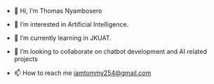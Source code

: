 - 👋 Hi, I’m Thomas Nyambosero
- 👀 I’m interested in Artificial Intelligence.
- 🌱 I’m currently learning in JKUAT.
- 💞️ I’m looking to collaborate on chatbot development and AI related projects

- 📫 How to reach me iamtommy254@gmail.com

<!---
iamTommyAmazin/iamTommyAmazin is a ✨ special ✨ repository because its `README.md` (this file) appears on your GitHub profile.
You can click the Preview link to take a look at your changes.
--->
 
